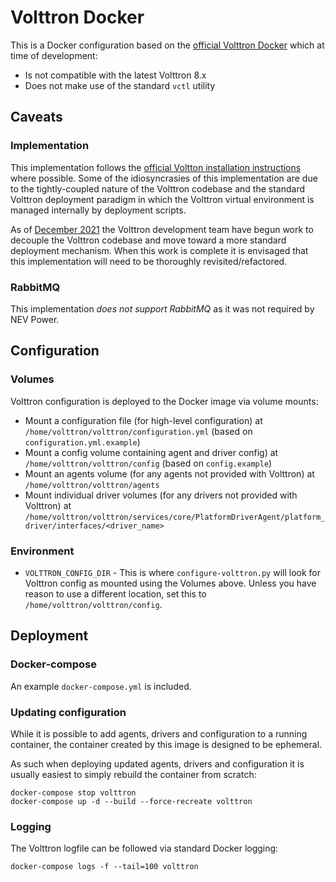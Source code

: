# Volttron Docker

This is a Docker configuration based on the [official Volttron Docker](https://github.com/VOLTTRON/volttron-docker) which at time of development:

- Is not compatible with the latest Volttron 8.x
- Does not make use of the standard `vctl` utility

## Caveats

### Implementation

This implementation follows the [official Voltton installation instructions](https://volttron.readthedocs.io/en/main/introduction/platform-install.html) where possible. Some of the idiosyncrasies of this implementation are due to the tightly-coupled nature of the Volttron codebase and the standard Volttron deployment paradigm in which the Volttron virtual environment is managed internally by deployment scripts.

As of [December 2021](https://github.com/VOLTTRON/volttron-developer/blob/be303669d137d3ffc2492c6e01f28e864d4605cd/README.md) the Volttron development team have begun work to decouple the Volttron codebase and move toward a more standard deployment mechanism. When this work is complete it is envisaged that this implementation will need to be thoroughly revisited/refactored.

### RabbitMQ

This implementation _does not support RabbitMQ_ as it was not required by NEV Power.

## Configuration

### Volumes

Volttron configuration is deployed to the Docker image via volume mounts:

- Mount a configuration file (for high-level configuration) at `/home/volttron/volttron/configuration.yml` (based on `configuration.yml.example`)
- Mount a config volume containing agent and driver config) at `/home/volttron/volttron/config` (based on `config.example`)
- Mount an agents volume (for any agents not provided with Volttron) at `/home/volttron/volttron/agents`
- Mount individual driver volumes (for any drivers not provided with Volttron) at `/home/volttron/volttron/services/core/PlatformDriverAgent/platform_driver/interfaces/<driver_name>`

### Environment

 - `VOLTTRON_CONFIG_DIR` - This is where `configure-volttron.py` will look for Volttron config as mounted using the Volumes above. Unless you have reason to use a different location, set this to `/home/volttron/volttron/config`.

## Deployment

### Docker-compose

An example `docker-compose.yml` is included.

### Updating configuration

While it is possible to add agents, drivers and configuration to a running container, the container created by this image is designed to be ephemeral.

As such when deploying updated agents, drivers and configuration it is usually easiest to simply rebuild the container from scratch:

```
docker-compose stop volttron
docker-compose up -d --build --force-recreate volttron
```

### Logging

The Volttron logfile can be followed via standard Docker logging:

```
docker-compose logs -f --tail=100 volttron
```

